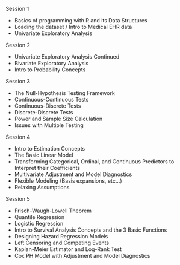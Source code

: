 Session 1
  - Basics of programming with R and its Data Structures
  - Loading the dataset / Intro to Medical EHR data
  - Univariate Exploratory Analysis

Session 2
  - Univariate Exploratory Analysis Continued
  - Bivariate Exploratory Analysis
  - Intro to Probability Concepts

Session 3
  - The Null-Hypothesis Testing Framework
  - Continuous-Continuous Tests
  - Continuous-Discrete Tests
  - Discrete-Discrete Tests
  - Power and Sample Size Calculation
  - Issues with Multiple Testing

Session 4
  - Intro to Estimation Concepts
  - The Basic Linear Model
  - Transforming Categorical, Ordinal, and Continuous Predictors
                  to Interpret their Coefficients
  - Multivariate Adjustment and Model Diagnostics
  - Flexible Modeling (Basis expansions, etc...)
  - Relaxing Assumptions

Session 5
  - Frisch-Waugh-Lowell Theorem
  - Quantile Regression
  - Logistic Regression
  - Intro to Survival Analysis Concepts and the 3 Basic Functions
  - Designing Hazard Regression Models
  - Left Censoring and Competing Events
  - Kaplan-Meier Estimator and Log-Rank Test
  - Cox PH Model with Adjustment and Model Diagnostics
